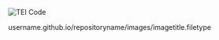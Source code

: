 ![TEI Code](https://bryan-atanacio.github.io/bryan-atanacio-CNU/images/TEI.jpg)


username.github.io/repositoryname/images/imagetitle.filetype
